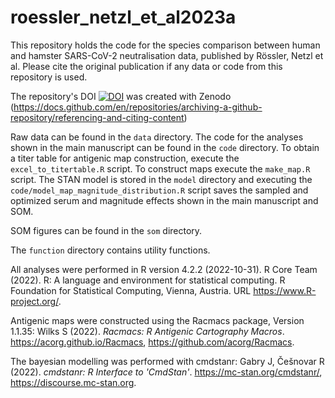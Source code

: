 # roessler_netzl_et_al2023a
This repository holds the code for the species comparison between human and hamster SARS-CoV-2 neutralisation data, published by Rössler, Netzl et al. Please cite the original publication if any data or code from this repository is used. 

The repository's DOI
[![DOI](https://zenodo.org/badge/712555489.svg)](https://zenodo.org/doi/10.5281/zenodo.10651314)
was created with Zenodo (https://docs.github.com/en/repositories/archiving-a-github-repository/referencing-and-citing-content)

Raw data can be found in the `data` directory. The code for the analyses shown in the main manuscript can be found in the `code` directory. To obtain a titer table for antigenic map construction, execute the `excel_to_titertable.R` script. To construct maps execute the `make_map.R` script. The STAN model is stored in the `model` directory and executing the `code/model_map_magnitude_distribution.R` script saves the sampled and optimized serum and magnitude effects shown in the main manuscript and SOM.

SOM figures can be found in the `som` directory. 

The `function` directory contains utility functions.

All analyses were performed in R version 4.2.2 (2022-10-31).
R Core Team (2022). R: A language and environment for statistical
  computing. R Foundation for Statistical Computing, Vienna,
  Austria. URL https://www.R-project.org/.
  
Antigenic maps were constructed using the Racmacs package, Version 1.1.35:
Wilks S (2022). _Racmacs: R Antigenic Cartography Macros_. https://acorg.github.io/Racmacs,
  https://github.com/acorg/Racmacs.
  
The bayesian modelling was performed with cmdstanr: 
Gabry J, Češnovar R (2022). _cmdstanr: R Interface to 'CmdStan'_.
  https://mc-stan.org/cmdstanr/, https://discourse.mc-stan.org.
